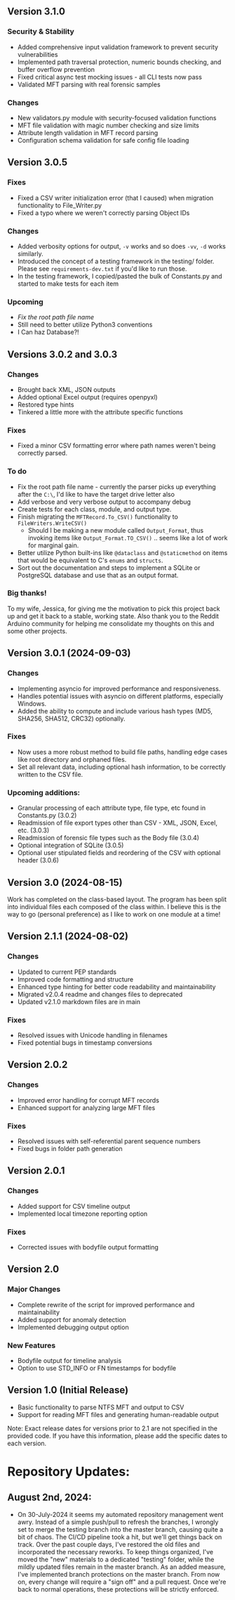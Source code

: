 
## Version 3.1.0

### Security & Stability

- Added comprehensive input validation framework to prevent security vulnerabilities
- Implemented path traversal protection, numeric bounds checking, and buffer overflow prevention
- Fixed critical async test mocking issues - all CLI tests now pass
- Validated MFT parsing with real forensic samples

### Changes

- New validators.py module with security-focused validation functions
- MFT file validation with magic number checking and size limits
- Attribute length validation in MFT record parsing
- Configuration schema validation for safe config file loading


## Version 3.0.5

### Fixes

- Fixed a CSV writer initialization error (that I caused) when migration functionality to File_Writer.py
- Fixed a typo where we weren't correctly parsing Object IDs

### Changes

- Added verbosity options for output, `-v` works and so does `-vv`, `-d` works similarly.
- Introduced the concept of a testing framework in the testing/ folder. Please see `requirements-dev.txt` if you'd like to run those.
- In the testing framework, I copied/pasted the bulk of Constants.py and started to make tests for each item

### Upcoming

-  _Fix the root path file name_
- Still need to better utilize Python3 conventions
- I Can haz Database?!





## Versions 3.0.2 and 3.0.3 

### Changes
- Brought back XML, JSON outputs
- Added optional Excel output (requires openpyxl)
- Restored type hints
- Tinkered a little more with the attribute specific functions

### Fixes
- Fixed a minor CSV formatting error where path names weren't being correctly parsed.

### To do
- Fix the root path file name - currently the parser picks up everything after the `C:\`, I'd like to have the target drive letter also
- Add verbose and very verbose output to accompany debug
- Create tests for each class, module, and output type.
- Finish migrating the `MFTRecord.To_CSV()` functionality to `FileWriters.WriteCSV()` 
   - Should I be making a new module called `Output_Format`, thus invoking items like `Output_Format.TO_CSV()` .. seems like a lot of work for marginal gain.
- Better utilize Python built-ins like `@dataclass` and `@staticmethod` on items that would be equivalent to C's `enums` and `structs`.
- Sort out the documentation and steps to implement a SQLite or PostgreSQL database and use that as an output format. 

### Big thanks!
To my wife, Jessica, for giving me the motivation to pick this project back up and get it back to a stable, working state. Also thank you to the Reddit Arduino community for helping me consolidate my thoughts on this and some other projects.

## Version 3.0.1 (2024-09-03)

### Changes
- Implementing asyncio for improved performance and responsiveness.
- Handles potential issues with asyncio on different platforms, especially Windows.
- Added the ability to compute and include various hash types (MD5, SHA256, SHA512, CRC32) optionally.

### Fixes
- Now uses a more robust method to build file paths, handling edge cases like root directory and orphaned files.
- Set all relevant data, including optional hash information, to be correctly written to the CSV file.

### Upcoming additions:

- Granular processing of each attribute type, file type, etc found in Constants.py (3.0.2)
- Readmission of file export types other than CSV - XML, JSON, Excel, etc. (3.0.3)
- Readmission of forensic file types such as the Body file (3.0.4)
- Optional integration of SQLite (3.0.5)
- Optional user stipulated fields and reordering of the CSV with optional header (3.0.6)



## Version 3.0 (2024-08-15)

Work has completed on the class-based layout. The program has been split into individual files each composed of the class within. 
I believe this is the way to go (personal preference) as I like to work on one module at a time!



## Version 2.1.1 (2024-08-02)

### Changes
- Updated to current PEP standards
- Improved code formatting and structure
- Enhanced type hinting for better code readability and maintainability
- Migrated v2.0.4 readme and changes files to deprecated
- Updated v2.1.0 markdown files are in main

### Fixes
- Resolved issues with Unicode handling in filenames
- Fixed potential bugs in timestamp conversions

## Version 2.0.2

### Changes
- Improved error handling for corrupt MFT records
- Enhanced support for analyzing large MFT files

### Fixes
- Resolved issues with self-referential parent sequence numbers
- Fixed bugs in folder path generation

## Version 2.0.1

### Changes
- Added support for CSV timeline output
- Implemented local timezone reporting option

### Fixes
- Corrected issues with bodyfile output formatting

## Version 2.0

### Major Changes
- Complete rewrite of the script for improved performance and maintainability
- Added support for anomaly detection
- Implemented debugging output option

### New Features
- Bodyfile output for timeline analysis
- Option to use STD_INFO or FN timestamps for bodyfile

## Version 1.0 (Initial Release)

- Basic functionality to parse NTFS MFT and output to CSV
- Support for reading MFT files and generating human-readable output

Note: Exact release dates for versions prior to 2.1 are not specified in the provided code. If you have this information, please add the specific dates to each version.


# Repository Updates:
## August 2nd, 2024:
- On 30-July-2024 it seems my automated repository management went awry. Instead of a simple push/pull to refresh the branches, I wrongly set to merge the testing branch into the master branch, causing quite a bit of chaos. The CI/CD pipeline took a hit, but we'll get things back on track. Over the past couple days, I've restored the old files and incorporated the necessary reworks. To keep things organized, I've moved the "new" materials to a dedicated "testing" folder, while the mildly updated files remain in the master branch. As an added measure, I've implemented branch protections on the master branch. From now on, every change will require a "sign off" and a pull request. Once we're back to normal operations, these protections will be strictly enforced.

